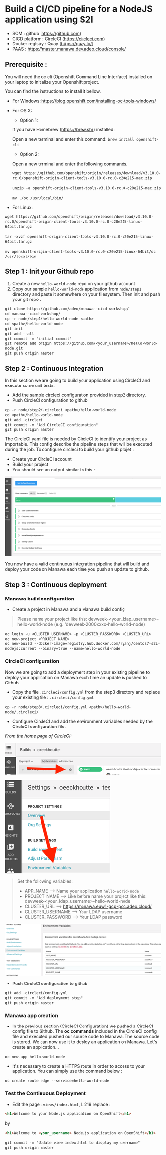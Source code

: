 # Build a CI/CD pipeline for a NodeJS application using S2I

* SCM             : github (https://github.com)
* CICD platform   : CircleCI (https://circleci.com)
* Docker registry : Quay (https://quay.io/)
* PAAS            : https://master.manawa.dev.adeo.cloud/console/


## Prerequisite :

You will need the oc cli (Openshift Command Line Interface) installed on your laptop to initialize your Openshift project.

You can find the instructions to install it bellow. 
* For Windows: https://blog.openshift.com/installing-oc-tools-windows/
* For OS X: 
  * Option 1: 
  
  If you have Homebrew (https://brew.sh/) installed:

  Open a new terminal and enter this command: 
  `brew install openshift-cli`
  * Option 2:
  
  Open a new terminal and enter the following commands.
  ```
  wget https://github.com/openshift/origin/releases/download/v3.10.0-rc.0/openshift-origin-client-tools-v3.10.0-rc.0-c20e215-mac.zip

  unzip -a openshift-origin-client-tools-v3.10.0-rc.0-c20e215-mac.zip
  
  mv ./oc /usr/local/bin/
  ```


* For Linux:  
```
wget https://github.com/openshift/origin/releases/download/v3.10.0-rc.0/openshift-origin-client-tools-v3.10.0-rc.0-c20e215-linux-64bit.tar.gz

tar -xvzf openshift-origin-client-tools-v3.10.0-rc.0-c20e215-linux-64bit.tar.gz

mv openshift-origin-client-tools-v3.10.0-rc.0-c20e215-linux-64bit/oc /usr/local/bin
```

## Step 1 : Init your Github repo
1. Create a new `hello-world-node` repo on your github account
2. Copy our sample `hello-world-node` application from `node/step1` directory and paste it somewhere on your filesystem. Then init and push your git repo :

```shell
git clone https://github.com/adeo/manawa--cicd-workshop/
cd manawa--cicd-workshop/
cp -r node/step1/hello-world-node <path>
cd <path>/hello-world-node
git init
git add --all
git commit -m "initial commit"
git remote add origin https://github.com/<your_username>/hello-world-node.git
git push origin master
```

## Step 2 : Continuous Integration

In this section we are going to build your application using CircleCI and execute some unit tests.

* Add the sample circleci configuration provided in step2 directory.
* Push CircleCI configuration to github

```shell
cp -r node/step2/.circleci <path>/hello-world-node
cd <path>/hello-world-node
git add .circleci
git commit -m "Add CircleCI configuration"
git push origin master
```

The CircleCI yaml file is needed by CircleCI to identify your project as importable. This config describe the pipeline steps that will be executed during the job. To configure circleci to build your github projet :

* Create your CircleCI account
* Build your project
* You should see an output similar to this :

![Link to environement variables](./Tutorial/screens/circleci-success.png)


You now have a valid continuous integration pipeline that will build and deploy your code on Manawa each time you push an update to github.


## Step 3 : Continuous deployment

### Manawa build configuration

* Create a project in Manawa and a Manawa build config

> Please name your project like this: devweek-<your_ldap_username>-hello-world-node (e.g. 'devweek-2000xxxx-hello-world-node)

```
oc login -u <CLUSTER_USERNAME> -p <CLUSTER_PASSWORD> <CLUSTER_URL>
oc new-project <PROJECT_NAME>
oc new-build --docker-image=registry.hub.docker.com/ryanj/centos7-s2i-nodejs:current --binary=true --name=hello-world-node
```

### CircleCI configuration

Now we are going to add a deployment step in your existing pipeline to deploy your application on Manawa each time an update is pushed to Github.

* Copy the file `.circleci/config.yml` from the step3 directory and replace your existing file : `.circleci/config.yml`

```shell
cp -r node/step3/.circleci/config.yml <path>/hello-world-node/.circleci/
```

* Configure CircleCI and add the environment variables needed by the CircleCI configuration file.

*From the home page of CircleCI:*

![Settings button](./Tutorial/screens/settings-button.png)

![Link to environement variables](./Tutorial/screens/environment-variables-link.png)

> Set the following variables:
> * APP_NAME --> Name your application `hello-world-node`
> * PROJECT_NAME --> Like before name your project like this: devweek-<your_ldap_username>-hello-world-node
> * CLUSTER_URL --> https://manawa.euw1-gcp-poc.adeo.cloud/
> * CLUSTER_USERNAME --> Your LDAP username 
> * CLUSTER_PASSWORD --> Your LDAP password

![Environement variables](./Tutorial/screens/environment-variables.png)


* Push CircleCI configuration to github


```shell
git add .circleci/config.yml
git commit -m "Add deployment step"
git push origin master
```


### Manawa app creation

* In the previous section (CircleCI Configuration) we pushed a CircleCI config file to Github. The **oc commands** included in the CircleCI config file and executed pushed our source code to Manawa. The source code is stored. We can now use it to deploy an application on Manawa. Let's create an application...

```
oc new-app hello-world-node
```

* It's necessary to create a HTTPS route in order to access to your application. You can simply use the command below :

```
oc create route edge --service=hello-world-node
```

### Test the Continuous Deployment

* Edit the page : `views/index.html`, l. 219 replace :
```html
<h1>Welcome to your Node.js application on OpenShift</h1>
```

by
```html
<h1>Welcome to <your_username> Node.js application on OpenShift</h1>
```

```shell
git commit -m "Update view index.html to display my username"
git push origin master
```
